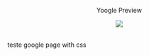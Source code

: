 <p align="center">
  Yoogle Preview
</p>

<p align="center">
 <img src="https://images-wixmp-ed30a86b8c4ca887773594c2.wixmp.com/f/b06e2fe2-632f-49e4-9c57-02b342ca72f7/dfmd14z-4ebd12b6-5d02-411d-b2c3-1f2a422a8a95.png/v1/fill/w_1280,h_521,q_80,strp/yoogle_by_flameefx_dfmd14z-fullview.jpg?token=eyJ0eXAiOiJKV1QiLCJhbGciOiJIUzI1NiJ9.eyJzdWIiOiJ1cm46YXBwOjdlMGQxODg5ODIyNjQzNzNhNWYwZDQxNWVhMGQyNmUwIiwiaXNzIjoidXJuOmFwcDo3ZTBkMTg4OTgyMjY0MzczYTVmMGQ0MTVlYTBkMjZlMCIsIm9iaiI6W1t7ImhlaWdodCI6Ijw9NTIxIiwicGF0aCI6IlwvZlwvYjA2ZTJmZTItNjMyZi00OWU0LTljNTctMDJiMzQyY2E3MmY3XC9kZm1kMTR6LTRlYmQxMmI2LTVkMDItNDExZC1iMmMzLTFmMmE0MjJhOGE5NS5wbmciLCJ3aWR0aCI6Ijw9MTI4MCJ9XV0sImF1ZCI6WyJ1cm46c2VydmljZTppbWFnZS5vcGVyYXRpb25zIl19.jup2jSDXtcDPE16Flnp8mDY4iRLh_C6PJoUGiiGAJvg" />

</p>

<br>
teste google page with css

